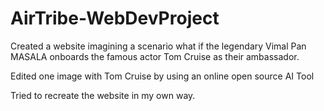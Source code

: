 # AirTribe-WebDevProject
Created a website imagining a scenario what if the legendary Vimal Pan MASALA onboards the famous actor Tom Cruise as their ambassador.

Edited one image with Tom Cruise by using an online open source AI Tool

Tried to recreate the website in my own way.
